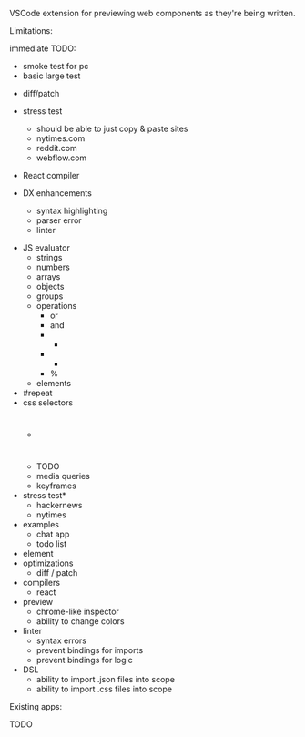 VSCode extension for previewing web components as they're being written.

Limitations:

immediate TODO:

- smoke test for pc
- basic large test

* diff/patch

- stress test
  - should be able to just copy & paste sites
  - nytimes.com
  - reddit.com
  - webflow.com
- React compiler

- DX enhancements
  - syntax highlighting
  - parser error
  - linter

* JS evaluator
  - strings
  - numbers
  - arrays
  - objects
  - groups
  - operations
    - or
    - and
    - +
    - -
    - %
  - elements
* #repeat
* css selectors
  - #
  - TODO
  - media queries
  - keyframes
* stress test\*
  - hackernews
  - nytimes
* examples
  - chat app
  - todo list
* <logic /> element
* optimizations
  - diff / patch
* compilers
  - react
* preview
  - chrome-like inspector
  - ability to change colors
* linter
  - syntax errors
  - prevent bindings for imports
  - prevent bindings for logic
* DSL
  - ability to import .json files into scope
  - ability to import .css files into scope

Existing apps:

TODO

